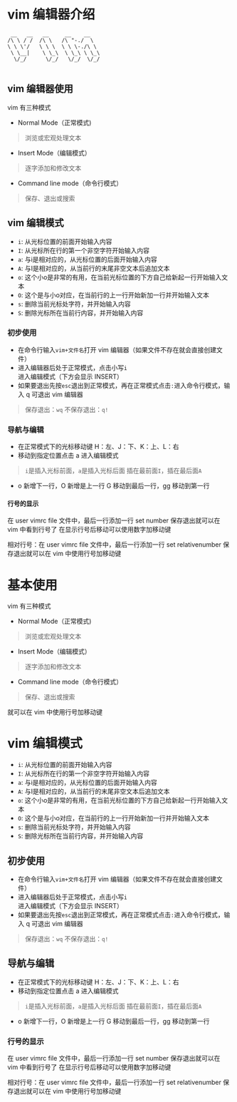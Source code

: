 # vim 编辑器介绍

```vim
 __   __   __     __    __    
/\ \ / /  /\ \   /\ "-./  \   
\ \ \'/   \ \ \  \ \ \-./\ \  
 \ \__|    \ \_\  \ \_\ \ \_\ 
  \/_/      \/_/   \/_/  \/_/ 
                              
```



## vim 编辑器使用

vim 有三种模式
- Normal Mode（正常模式)
> 浏览或宏观处理文本
- Insert Mode（编辑模式）
> 逐字添加和修改文本
- Command line mode（命令行模式）
> 保存、退出或搜索

## vim 编辑模式

- `i`: 从光标位置的前面开始输入内容
- `I`: 从光标所在行的第一个非空字符开始输入内容
- `a`: 与i是相对应的，从光标位置的后面开始输入内容
- `A`: 与I是相对应的，从当前行的末尾非空文本后追加文本
- `o`: 这个小o是非常的有用，在当前光标位置的下方自己给新起一行开始输入文本
- `O`: 这个是与小o对应，在当前行的上一行开始新加一行并开始输入文本
- `s`: 删除当前光标处字符，并开始输入内容
- `S`: 删除光标所在当前行内容，并开始输入内容



### 初步使用
- 在命令行输入`vim+文件名`打开 vim 编辑器（如果文件不存在就会直接创建文件）
- 进入编辑器后处于正常模式，点击小写`i`进入编辑模式（下方会显示 INSERT）
- 如果要退出先按`esc`退出到正常模式，再在正常模式点击`:`进入命令行模式，输入 q 可退出 vim 编辑器
> 保存退出：`wq`
> 不保存退出：`q!`
### 导航与编辑
- 在正常模式下的光标移动键
H：左、J：下、K：上、L：右
- 移动到指定位置点击 a 进入编辑模式
> `i`是插入光标前面，`a`是插入光标后面
> 插在最前面`I`，插在最后面`A`
- o 新增下一行，O 新增是上一行
G 移动到最后一行，gg 移动到第一行

#### 行号的显示
在 user vimrc file 文件中，最后一行添加一行 set number 保存退出就可以在 vim 中看到行号了
在显示行号后移动可以使用数字加移动键

相对行号：在 user vimrc file 文件中，最后一行添加一行 set relativenumber 保存退出就可以在 vim 中使用行号加移动键

# 基本使用

vim 有三种模式

- Normal Mode（正常模式)

> 浏览或宏观处理文本

- Insert Mode（编辑模式）

> 逐字添加和修改文本

- Command line mode（命令行模式）

> 保存、退出或搜索

就可以在 vim 中使用行号加移动键

# vim 编辑模式

- `i`: 从光标位置的前面开始输入内容
- `I`: 从光标所在行的第一个非空字符开始输入内容
- `a`: 与i是相对应的，从光标位置的后面开始输入内容
- `A`: 与I是相对应的，从当前行的末尾非空文本后追加文本
- `o`: 这个小o是非常的有用，在当前光标位置的下方自己给新起一行开始输入文本
- `O`: 这个是与小o对应，在当前行的上一行开始新加一行并开始输入文本
- `s`: 删除当前光标处字符，并开始输入内容
- `S`: 删除光标所在当前行内容，并开始输入内容



## 初步使用

- 在命令行输入`vim+文件名`打开 vim 编辑器（如果文件不存在就会直接创建文件）
- 进入编辑器后处于正常模式，点击小写`i`进入编辑模式（下方会显示 INSERT）
- 如果要退出先按`esc`退出到正常模式，再在正常模式点击`:`进入命令行模式，输入 q 可退出 vim 编辑器

> 保存退出：`wq`
> 不保存退出：`q!`

## 导航与编辑

- 在正常模式下的光标移动键
  H：左、J：下、K：上、L：右
- 移动到指定位置点击 a 进入编辑模式

> `i`是插入光标前面，`a`是插入光标后面
> 插在最前面`I`，插在最后面`A`

- o 新增下一行，O 新增是上一行
  G 移动到最后一行，gg 移动到第一行

### 行号的显示

在 user vimrc file 文件中，最后一行添加一行 set number 保存退出就可以在 vim 中看到行号了
在显示行号后移动可以使用数字加移动键

相对行号：在 user vimrc file 文件中，最后一行添加一行 set relativenumber 保存退出就可以在 vim 中使用行号加移动键
